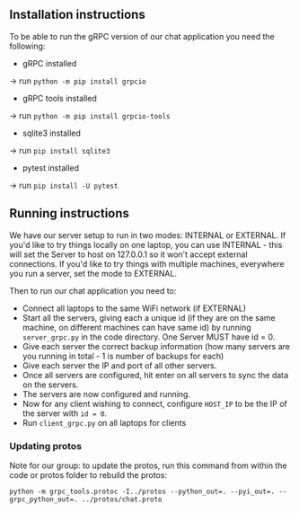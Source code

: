 ## Installation instructions

To be able to run the gRPC version of our chat application you need the following:

* gRPC installed

-> run `python -m pip install grpcio`

* gRPC tools installed

-> run `python -m pip install grpcio-tools`

* sqlite3 installed

-> run `pip install sqlite3`

* pytest installed

-> run `pip install -U pytest`

## Running instructions

We have our server setup to run in two modes: INTERNAL or EXTERNAL. If you'd like to try things locally on one laptop, you can use INTERNAL - this will set the Server to host on 127.0.0.1 so it won't accept external connections. If you'd like to try things with multiple machines, everywhere you run a server, set the mode to EXTERNAL.

Then to run our chat application you need to:

* Connect all laptops to the same WiFi network (if EXTERNAL)
* Start all the servers, giving each a unique id (if they are on the same machine, on different machines can have same id) by running `server_grpc.py` in the code directory. One Server MUST have id = 0.
* Give each server the correct backup information (how many servers are you running in total - 1 is number of backups for each)
* Give each server the IP and port of all other servers.
* Once all servers are configured, hit enter on all servers to sync the data on the servers.
* The servers are now configured and running.
* Now for any client wishing to connect, configure `HOST_IP` to be the IP of the server with `id = 0`.
* Run `client_grpc.py` on all laptops for clients

### Updating protos

Note for our group: to update the protos, run this command from within the code or protos folder to rebuild the protos:

```python -m grpc_tools.protoc -I../protos --python_out=. --pyi_out=. --grpc_python_out=. ../protos/chat.proto```